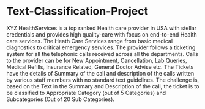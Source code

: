 # Text-Classification-Project
XYZ HealthServices is a top ranked Health care provider in USA with stellar credentials and provides high quality-care with focus on end-to-end Health care services. The Heath Care Services range from basic medical diagnostics to critical emergency services. The provider follows a ticketing system for all the telephonic calls received across all the departments. Calls to the provider can be for New Appointment, Cancellation, Lab Queries, Medical Refills, Insurance Related, General Doctor Advise etc. The Tickets have the details of Summary of the call and description of the calls written by various staff members with no standard text guidelines. The challenge is, based on the Text in the Summary and Description of the call, the ticket is to be classified to Appropriate Category (out of 5 Categories) and Subcategories (Out of 20 Sub Categories).
